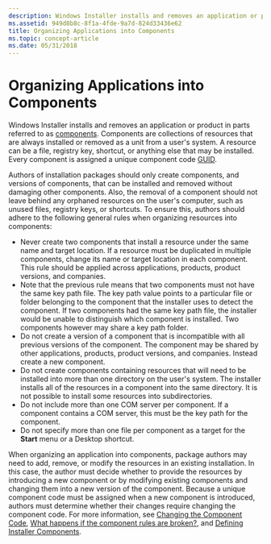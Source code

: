 ```yaml
---
description: Windows Installer installs and removes an application or product in parts referred to as components.
ms.assetid: 949d8b8c-8f1a-4fde-9a7d-824d33436e62
title: Organizing Applications into Components
ms.topic: concept-article
ms.date: 05/31/2018
---
```


# Organizing Applications into Components

Windows Installer installs and removes an application or product in parts referred to as [components](windows-installer-components.md). Components are collections of resources that are always installed or removed as a unit from a user's system. A resource can be a file, registry key, shortcut, or anything else that may be installed. Every component is assigned a unique component code [GUID](guid.md).

Authors of installation packages should only create components, and versions of components, that can be installed and removed without damaging other components. Also, the removal of a component should not leave behind any orphaned resources on the user's computer, such as unused files, registry keys, or shortcuts. To ensure this, authors should adhere to the following general rules when organizing resources into components:

-   Never create two components that install a resource under the same name and target location. If a resource must be duplicated in multiple components, change its name or target location in each component. This rule should be applied across applications, products, product versions, and companies.
-   Note that the previous rule means that two components must not have the same key path file. The key path value points to a particular file or folder belonging to the component that the installer uses to detect the component. If two components had the same key path file, the installer would be unable to distinguish which component is installed. Two components however may share a key path folder.
-   Do not create a version of a component that is incompatible with all previous versions of the component. The component may be shared by other applications, products, product versions, and companies. Instead create a new component.
-   Do not create components containing resources that will need to be installed into more than one directory on the user's system. The installer installs all of the resources in a component into the same directory. It is not possible to install some resources into subdirectories.
-   Do not include more than one COM server per component. If a component contains a COM server, this must be the key path for the component.
-   Do not specify more than one file per component as a target for the **Start** menu or a Desktop shortcut.

When organizing an application into components, package authors may need to add, remove, or modify the resources in an existing installation. In this case, the author must decide whether to provide the resources by introducing a new component or by modifying existing components and changing them into a new version of the component. Because a unique component code must be assigned when a new component is introduced, authors must determine whether their changes require changing the component code. For more information, see [Changing the Component Code](changing-the-component-code.md), [What happens if the component rules are broken?](what-happens-if-the-component-rules-are-broken.md), and [Defining Installer Components](defining-installer-components.md).

 

 




